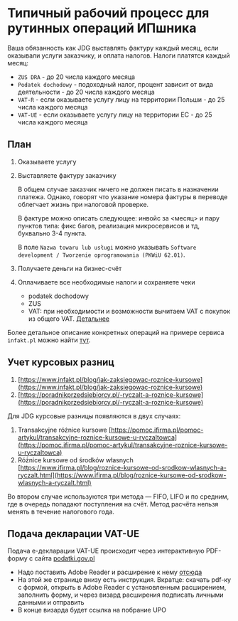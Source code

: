 # Типичный рабочий процесс для рутинных операций ИПшника

Ваша обязанность как JDG выставлять фактуру каждый месяц, если оказывали услуги заказчику, и оплата налогов. Налоги платятся каждый месяц:

- `ZUS DRA` - до 20 числа каждого месяца
- `Podatek dochodowy` - подоходный налог, процент зависит от вида деятельности - до 20 числа каждого месяца
- `VAT-R` - если оказываете услугу лицу на территории Польши - до 25 числа каждого месяца
- `VAT-UE` - если оказываете услугу лицу на территории ЕС - до 25 числа каждого месяца

## План

1. Оказываете услугу
2. Выставляете фактуру заказчику

   В общем случае заказчик ничего не должен писать в назначении платежа. Однако, говорят что указание номера фактуры в переводе облегчает жизнь при налоговой проверке.

   В фактуре можно описать следующее: инвойс за <месяц> и пару пунктов типа: фикс багов, реализация микросервисов и тд, буквально 3-4 пункта.

   В поле `Nazwa towaru lub usługi` можно указывать `Software development / Tworzenie oprogramowania (PKWiU 62.01)`.

3. Получаете деньги на бизнес-счёт
4. Оплачиваете все необходимые налоги и сохраняете чеки

    - podatek dochodowy
    - ZUS
    - VAT: при необходимости и возможности вычитаем VAT с покупок из общего VAT. [Детальнее](faq.md#vat)

Более детальное описание конкретных операций на примере сервиса `infakt.pl` можно найти [тут](infakt_routine.md). 

## Учет курсовых разниц

1. [https://www.infakt.pl/blog/jak-zaksiegowac-roznice-kursowe](https://www.infakt.pl/blog/jak-zaksiegowac-roznice-kursowe)
2. [https://poradnikprzedsiebiorcy.pl/-ryczalt-a-roznice-kursowe](https://poradnikprzedsiebiorcy.pl/-ryczalt-a-roznice-kursowe)

Для JDG курсовые разницы появляются в двух случаях:

1. Transakcyjne różnice kursowe [https://pomoc.ifirma.pl/pomoc-artykul/transakcyjne-roznice-kursowe-u-ryczaltowca](https://pomoc.ifirma.pl/pomoc-artykul/transakcyjne-roznice-kursowe-u-ryczaltowca)
2. Różnice kursowe od środków własnych [https://www.ifirma.pl/blog/roznice-kursowe-od-srodkow-wlasnych-a-ryczalt.html](https://www.ifirma.pl/blog/roznice-kursowe-od-srodkow-wlasnych-a-ryczalt.html)

Во втором случае используются три метода — FIFO, LIFO и по средним, где в очередь попадают поступления на счёт. Метод расчёта нельзя менять в течение налогового года.

## Подача декларации VAT-UE

Подача e-декларации VAT-UE происходит через интерактивную PDF-форму с сайта [podatki.gov.pl](https://www.podatki.gov.pl/vat/e-deklaracje-vat/formularze-vat/#VAT-UE)

- Надо поставить Adobe Reader и расширение к нему [отсюда](https://www.podatki.gov.pl/e-deklaracje/wtyczka-do-podpisywania-i-przesylania-danych-xml-z-interaktywnych-formularzy-pdf/)
- На этой же странице внизу есть инструкция. Вкратце: скачать pdf-ку с формой, открыть в Adobe Reader с установленным расширением, заполнить форму, и через визард расширения подписать личными данными и отправить
- В конце визарда будет ссылка на побрание UPO
